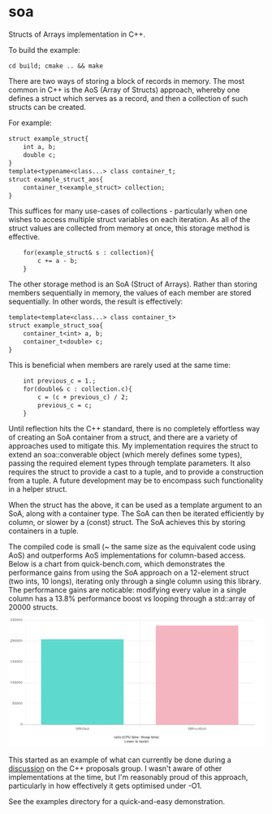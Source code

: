 # soa
Structs of Arrays implementation in C++.

To build the example:
```
cd build; cmake .. && make
```

There are two ways of storing a block of records in memory. The most common in C++
is the AoS (Array of Structs) approach, whereby one defines a struct which serves as
a record, and then a collection of such structs can be created.

For example:

```
struct example_struct{
    int a, b;
    double c;
}
template<typename<class...> class container_t;
struct example_struct_aos{
    container_t<example_struct> collection;
}
```

This suffices for many use-cases of collections - particularly when one wishes to
access multiple struct variables on each iteration. As all of the struct values are
collected from memory at once, this storage method is effective.
```
    for(example_struct& s : collection){
        c += a - b;
    }
```

The other storage method is an SoA (Struct of Arrays). Rather than storing members
sequentially in memory, the values of each member are stored sequentially. In other words,
the result is effectively:
```
template<template<class...> class container_t>
struct example_struct_soa{
    container_t<int> a, b;
    container_t<double> c;
}
```

This is beneficial when members are rarely used at the same time:
```
    int previous_c = 1.;
    for(double& c : collection.c){
        c = (c + previous_c) / 2;
        previous_c = c;
    }
```

Until reflection hits the C++ standard, there is no completely effortless way of creating
an SoA container from a struct, and there are a variety of approaches used to mitigate this.
My implementation requires the struct to extend an soa::converable object (which merely defines some types),
passing the required element types through template parameters. It also requires the struct to
provide a cast to a tuple, and to provide a construction from a tuple. A future development
may be to encompass such functionality in a helper struct.

When the struct has the above, it can be used as a template argument to an SoA, along with
a container type. The SoA can then be iterated efficiently by column, or slower by a (const) struct.
The SoA achieves this by storing containers in a tuple.

The compiled code is small (~ the same size as the equivalent code using AoS)
and outperforms AoS implementations for column-based access. Below is a chart from quick-bench.com, 
which demonstrates the performance gains from using the SoA approach on a 12-element struct (two ints, 10 longs),
iterating only through a single column using this library. The performance gains are noticable:
modifying every value in a single column has a 13.8% performance boost vs looping through a std::array of 20000 structs.

![Benchmark: this implementation vs a typical AoS implementation](https://raw.githubusercontent.com/JMArkinstall/soa/master/stats/performance_vs_aos.png)


This started as an example of what can currently be done during a [discussion](https://groups.google.com/a/isocpp.org/forum/?utm_medium=email&utm_source=footer#!msg/std-proposals/nmpy2WYWkWg/-WguCIUgDQAJ)
on the C++ proposals group. I wasn't aware of other implementations at the time, but I'm reasonably proud of
this approach, particularly in how effectively it gets optimised under -O1.

See the examples directory for a quick-and-easy demonstration.
